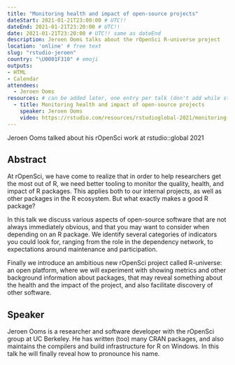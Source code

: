 ```yaml
---
title: "Monitoring health and impact of open-source projects"
dateStart: 2021-01-21T23:00:00 # UTC!!
dateEnd: 2021-01-21T23:20:00 # UTC!!
date: 2021-01-21T23:20:00 # UTC!! same as dateEnd
description: Jeroen Ooms talks about the rOpenSci R-universe project
location: 'online' # free text
slug: "rstudio-jeroen"
country: "\U0001F310" # emoji
outputs: 
- HTML
- Calendar 
attendees:
  - Jeroen Ooms
resources: # can be added later, one entry per talk (don't add while still empty, add once there are resources)
  - title: Monitoring health and impact of open-source projects
    speaker: Jeroen Ooms
    video: https://rstudio.com/resources/rstudioglobal-2021/monitoring-health-and-impact-of-open-source-projects/
---
```

Jeroen Ooms talked about his rOpenSci work at rstudio::global 2021


## Abstract
At rOpenSci, we have come to realize that in order to help researchers get the most out of R, we need better tooling to monitor the quality, health, and impact of R packages. This applies both to our internal projects, as well as other packages in the R ecosystem. But what exactly makes a good R package?

In this talk we discuss various aspects of open-source software that are not always immediately obvious, and that you may want to consider when depending on an R package. We identify several categories of indicators you could look for, ranging from the role in the dependency network, to expectations around maintenance and participation.

Finally we introduce an ambitious new rOpenSci project called R-universe: an open platform, where we will experiment with showing metrics and other background information about packages, that may reveal something about the health and the impact of the project, and also facilitate discovery of other software.

## Speaker
Jeroen Ooms is a researcher and software developer with the rOpenSci group at UC Berkeley. He has written (too) many CRAN packages, and also maintains the compilers and build infrastructure for R on Windows. In this talk he will finally reveal how to pronounce his name.


